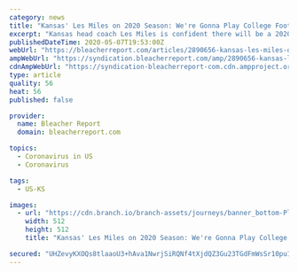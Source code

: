 ```yaml
---
category: news
title: "Kansas' Les Miles on 2020 Season: We're Gonna Play College Football in the Fall"
excerpt: "Kansas head coach Les Miles is confident there will be a 2020 college football season.  \"We're gonna play college football in the fall, that's what's been said,\" Miles said Thursday on KCSP's Cody & Gold (h/t Jesse Pantuosco of"
publishedDateTime: 2020-05-07T19:53:00Z
webUrl: "https://bleacherreport.com/articles/2890656-kansas-les-miles-on-2020-season-were-gonna-play-college-football-in-the-fall"
ampWebUrl: "https://syndication.bleacherreport.com/amp/2890656-kansas-les-miles-on-2020-season-were-gonna-play-college-football-in-the-fall.amp.html"
cdnAmpWebUrl: "https://syndication-bleacherreport-com.cdn.ampproject.org/c/s/syndication.bleacherreport.com/amp/2890656-kansas-les-miles-on-2020-season-were-gonna-play-college-football-in-the-fall.amp.html"
type: article
quality: 56
heat: 56
published: false

provider:
  name: Bleacher Report
  domain: bleacherreport.com

topics:
  - Coronavirus in US
  - Coronavirus

tags:
  - US-KS

images:
  - url: "https://cdn.branch.io/branch-assets/journeys/banner_bottom-PlayStore_App-1505340973220.png"
    width: 512
    height: 512
    title: "Kansas' Les Miles on 2020 Season: We're Gonna Play College Football in the Fall"

secured: "UHZevyKXOQs8tlaaoU3+hAva1NwrjSiRQNf4tXjdQZ3Gu23TGdFmWsSr10pu1pauiVZxD8Zzix1bwdBWa1pJD1PTbuUU1sBBMtGXU7FDNhBTDcr9M/XNbhIOEmwuX0UNIzcbCwu/LgP6/gL9OWB3VWCH2+mYkGBOkvf2s5N3WtWjrctRX4vXik3hSsArX+QFUwkgjqqZd3EvNvzaX0hKE4SHPlIQo6p0+gYjmnibquyLhrXs5xiJSZ5gO+10lgWlggWwzCRjcL+opP3kww2r3mbtFxARdI2Q5Oi6Ia2JCbZeC8zti+2fMulCffx88vBM;m5svkQxp6uoluYsleVVxsg=="
---
```


